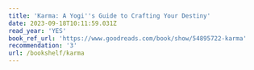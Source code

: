 ```yaml
---
title: 'Karma: A Yogi''s Guide to Crafting Your Destiny'
date: 2023-09-18T10:11:59.031Z
read_year: 'YES'
book_ref_url: 'https://www.goodreads.com/book/show/54895722-karma'
recommendation: '3'
url: /bookshelf/karma
---
```


